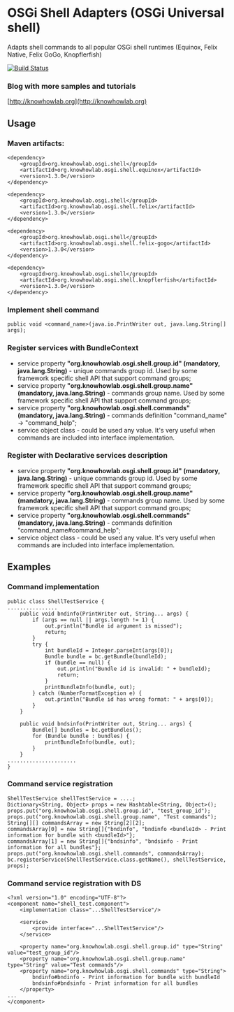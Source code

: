 # OSGi Shell Adapters (OSGi Universal shell)

Adapts shell commands to all popular OSGi shell runtimes (Equinox, Felix Native, Felix GoGo, Knopflerfish)

[![Build Status](https://travis-ci.org/knowhowlab/org.knowhowlab.osgi.shell.svg?branch=master)](https://travis-ci.org/knowhowlab/org.knowhowlab.osgi.shell)

### Blog with more samples and tutorials

[http://knowhowlab.org](http://knowhowlab.org)

## Usage

### Maven artifacts:

    <dependency>
        <groupId>org.knowhowlab.osgi.shell</groupId>
        <artifactId>org.knowhowlab.osgi.shell.equinox</artifactId>
        <version>1.3.0</version>
    </dependency>

    <dependency>
        <groupId>org.knowhowlab.osgi.shell</groupId>
        <artifactId>org.knowhowlab.osgi.shell.felix</artifactId>
        <version>1.3.0</version>
    </dependency>

    <dependency>
        <groupId>org.knowhowlab.osgi.shell</groupId>
        <artifactId>org.knowhowlab.osgi.shell.felix-gogo</artifactId>
        <version>1.3.0</version>
    </dependency>

    <dependency>
        <groupId>org.knowhowlab.osgi.shell</groupId>
        <artifactId>org.knowhowlab.osgi.shell.knopflerfish</artifactId>
        <version>1.3.0</version>
    </dependency>

### Implement shell command 

    public void <command_name>(java.io.PrintWriter out, java.lang.String[] args);

### Register services with BundleContext

- service property **"org.knowhowlab.osgi.shell.group.id" (mandatory, java.lang.String)** - unique commands group id. Used by some framework specific shell API that support command groups;
- service property **"org.knowhowlab.osgi.shell.group.name" (mandatory, java.lang.String)** - commands group name. Used by some framework specific shell API that support command groups;
- service property **"org.knowhowlab.osgi.shell.commands" (mandatory, java.lang.String)** - commands definition "command_name" -> "command_help";
- service object class - could be used any value. It's very useful when commands are included into interface implementation.

### Register with Declarative services description

- service property **"org.knowhowlab.osgi.shell.group.id" (mandatory, java.lang.String)** - unique commands group id. Used by some framework specific shell API that support command groups;
- service property **"org.knowhowlab.osgi.shell.group.name" (mandatory, java.lang.String)** - commands group name. Used by some framework specific shell API that support command groups;
- service property **"org.knowhowlab.osgi.shell.commands" (mandatory, java.lang.String)** - commands definition "command_name#command_help";
- service object class - could be used any value. It's very useful when commands are included into interface implementation.

## Examples

### Command implementation

    public class ShellTestService {
    ................
        public void bndinfo(PrintWriter out, String... args) {
            if (args == null || args.length != 1) {
                out.println("Bundle id argument is missed");
                return;
            }
            try {
                int bundleId = Integer.parseInt(args[0]);
                Bundle bundle = bc.getBundle(bundleId);
                if (bundle == null) {
                    out.println("Bundle id is invalid: " + bundleId);
                    return;
                }
                printBundleInfo(bundle, out);
            } catch (NumberFormatException e) {
                out.println("Bundle id has wrong format: " + args[0]);
            }
        }
    
        public void bndsinfo(PrintWriter out, String... args) {
            Bundle[] bundles = bc.getBundles();
            for (Bundle bundle : bundles) {
                printBundleInfo(bundle, out);
            }
        }
    ......................
    }
    
### Command service registration
    
    ShellTestService shellTestService = ....;
    Dictionary<String, Object> props = new Hashtable<String, Object>();
    props.put("org.knowhowlab.osgi.shell.group.id", "test_group_id");
    props.put("org.knowhowlab.osgi.shell.group.name", "Test commands");
    String[][] commandsArray = new String[2][2];
    commandsArray[0] = new String[]{"bndinfo", "bndinfo <bundleId> - Print information for bundle with <bundleId>"};
    commandsArray[1] = new String[]{"bndsinfo", "bndsinfo - Print information for all bundles"};
    props.put("org.knowhowlab.osgi.shell.commands", commandsArray);
    bc.registerService(ShellTestService.class.getName(), shellTestService, props);
    
### Command service registration with DS
    
    <?xml version="1.0" encoding="UTF-8"?>
    <component name="shell_test.component">
        <implementation class="...ShellTestService"/>
    
        <service>
            <provide interface="...ShellTestService"/>
        </service>
    
        <property name="org.knowhowlab.osgi.shell.group.id" type="String" value="test_group_id"/>
        <property name="org.knowhowlab.osgi.shell.group.name" type="String" value="Test commands"/>
        <property name="org.knowhowlab.osgi.shell.commands" type="String">
            bndinfo#bndinfo - Print information for bundle with bundleId
            bndsinfo#bndsinfo - Print information for all bundles
        </property>
    ...
    </component>